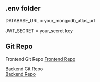 ## .env folder

DATABASE_URL = your_mongodb_atlas_url

JWT_SECRET = your_secret key


## Git Repo

Frontend Git Repo
[Frontend Repo](https://github.com/Bharath-KumarReddy/crowdfunding)

Backend Git Repo  
[Backend Repo](https://github.com/Bharath-KumarReddy/crowdfunding_backend)
